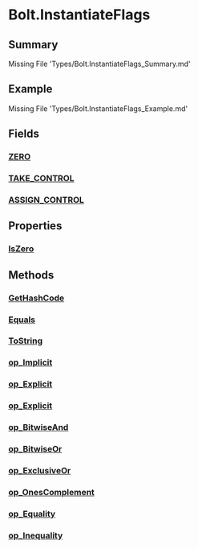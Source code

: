# Bolt.InstantiateFlags
## Summary
Missing File 'Types/Bolt.InstantiateFlags_Summary.md'
## Example
Missing File 'Types/Bolt.InstantiateFlags_Example.md'
## Fields
### [ZERO](Types/Bolt.InstantiateFlags/F/ZERO.md)
### [TAKE_CONTROL](Types/Bolt.InstantiateFlags/F/TAKE_CONTROL.md)
### [ASSIGN_CONTROL](Types/Bolt.InstantiateFlags/F/ASSIGN_CONTROL.md)
## Properties
### [IsZero](Types/Bolt.InstantiateFlags/P/IsZero.md)
## Methods
### [GetHashCode](Types/Bolt.InstantiateFlags/M/GetHashCode.md)
### [Equals](Types/Bolt.InstantiateFlags/M/Equals.md)
### [ToString](Types/Bolt.InstantiateFlags/M/ToString.md)
### [op_Implicit](Types/Bolt.InstantiateFlags/M/op_Implicit.md)
### [op_Explicit](Types/Bolt.InstantiateFlags/M/op_Explicit.md)
### [op_Explicit](Types/Bolt.InstantiateFlags/M/op_Explicit.md)
### [op_BitwiseAnd](Types/Bolt.InstantiateFlags/M/op_BitwiseAnd.md)
### [op_BitwiseOr](Types/Bolt.InstantiateFlags/M/op_BitwiseOr.md)
### [op_ExclusiveOr](Types/Bolt.InstantiateFlags/M/op_ExclusiveOr.md)
### [op_OnesComplement](Types/Bolt.InstantiateFlags/M/op_OnesComplement.md)
### [op_Equality](Types/Bolt.InstantiateFlags/M/op_Equality.md)
### [op_Inequality](Types/Bolt.InstantiateFlags/M/op_Inequality.md)
